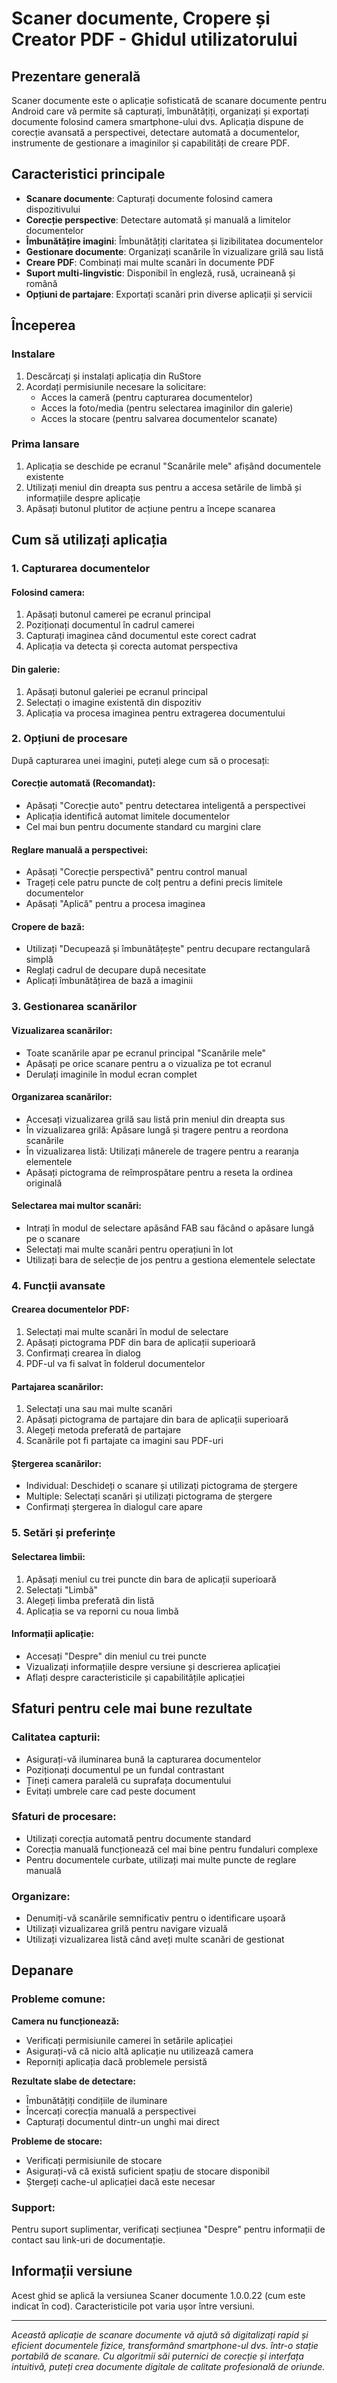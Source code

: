 # Scaner documente, Cropere și Creator PDF - Ghidul utilizatorului

## Prezentare generală

Scaner documente este o aplicație sofisticată de scanare documente pentru Android care vă permite să capturați, îmbunătățiți, organizați și exportați documente folosind camera smartphone-ului dvs. Aplicația dispune de corecție avansată a perspectivei, detectare automată a documentelor, instrumente de gestionare a imaginilor și capabilități de creare PDF.

## Caracteristici principale

- **Scanare documente**: Capturați documente folosind camera dispozitivului
- **Corecție perspective**: Detectare automată și manuală a limitelor documentelor
- **Îmbunătățire imagini**: Îmbunătățiți claritatea și lizibilitatea documentelor
- **Gestionare documente**: Organizați scanările în vizualizare grilă sau listă
- **Creare PDF**: Combinați mai multe scanări în documente PDF
- **Suport multi-lingvistic**: Disponibil în engleză, rusă, ucraineană și română
- **Opțiuni de partajare**: Exportați scanări prin diverse aplicații și servicii

## Începerea

### Instalare
1. Descărcați și instalați aplicația din RuStore
2. Acordați permisiunile necesare la solicitare:
   - Acces la cameră (pentru capturarea documentelor)
   - Acces la foto/media (pentru selectarea imaginilor din galerie)
   - Acces la stocare (pentru salvarea documentelor scanate)

### Prima lansare
1. Aplicația se deschide pe ecranul "Scanările mele" afișând documentele existente
2. Utilizați meniul din dreapta sus pentru a accesa setările de limbă și informațiile despre aplicație
3. Apăsați butonul plutitor de acțiune pentru a începe scanarea

## Cum să utilizați aplicația

### 1. Capturarea documentelor

#### Folosind camera:
1. Apăsați butonul camerei pe ecranul principal
2. Poziționați documentul în cadrul camerei
3. Capturați imaginea când documentul este corect cadrat
4. Aplicația va detecta și corecta automat perspectiva

#### Din galerie:
1. Apăsați butonul galeriei pe ecranul principal
2. Selectați o imagine existentă din dispozitiv
3. Aplicația va procesa imaginea pentru extragerea documentului

### 2. Opțiuni de procesare

După capturarea unei imagini, puteți alege cum să o procesați:

#### Corecție automată (Recomandat):
- Apăsați "Corecție auto" pentru detectarea inteligentă a perspectivei
- Aplicația identifică automat limitele documentelor
- Cel mai bun pentru documente standard cu margini clare

#### Reglare manuală a perspectivei:
- Apăsați "Corecție perspectivă" pentru control manual
- Trageți cele patru puncte de colț pentru a defini precis limitele documentelor
- Apăsați "Aplică" pentru a procesa imaginea

#### Cropere de bază:
- Utilizați "Decupează și îmbunătățește" pentru decupare rectangulară simplă
- Reglați cadrul de decupare după necesitate
- Aplicați îmbunătățirea de bază a imaginii

### 3. Gestionarea scanărilor

#### Vizualizarea scanărilor:
- Toate scanările apar pe ecranul principal "Scanările mele"
- Apăsați pe orice scanare pentru a o vizualiza pe tot ecranul
- Derulați imaginile în modul ecran complet

#### Organizarea scanărilor:
- Accesați vizualizarea grilă sau listă prin meniul din dreapta sus
- În vizualizarea grilă: Apăsare lungă și tragere pentru a reordona scanările
- În vizualizarea listă: Utilizați mânerele de tragere pentru a rearanja elementele
- Apăsați pictograma de reîmprospătare pentru a reseta la ordinea originală

#### Selectarea mai multor scanări:
- Intrați în modul de selectare apăsând FAB sau făcând o apăsare lungă pe o scanare
- Selectați mai multe scanări pentru operațiuni în lot
- Utilizați bara de selecție de jos pentru a gestiona elementele selectate

### 4. Funcții avansate

#### Crearea documentelor PDF:
1. Selectați mai multe scanări în modul de selectare
2. Apăsați pictograma PDF din bara de aplicații superioară
3. Confirmați crearea în dialog
4. PDF-ul va fi salvat în folderul documentelor

#### Partajarea scanărilor:
1. Selectați una sau mai multe scanări
2. Apăsați pictograma de partajare din bara de aplicații superioară
3. Alegeți metoda preferată de partajare
4. Scanările pot fi partajate ca imagini sau PDF-uri

#### Ștergerea scanărilor:
- Individual: Deschideți o scanare și utilizați pictograma de ștergere
- Multiple: Selectați scanări și utilizați pictograma de ștergere
- Confirmați ștergerea în dialogul care apare

### 5. Setări și preferințe

#### Selectarea limbii:
1. Apăsați meniul cu trei puncte din bara de aplicații superioară
2. Selectați "Limbă"
3. Alegeți limba preferată din listă
4. Aplicația se va reporni cu noua limbă

#### Informații aplicație:
- Accesați "Despre" din meniul cu trei puncte
- Vizualizați informațiile despre versiune și descrierea aplicației
- Aflați despre caracteristicile și capabilitățile aplicației

## Sfaturi pentru cele mai bune rezultate

### Calitatea capturii:
- Asigurați-vă iluminarea bună la capturarea documentelor
- Poziționați documentul pe un fundal contrastant
- Țineți camera paralelă cu suprafața documentului
- Evitați umbrele care cad peste document

### Sfaturi de procesare:
- Utilizați corecția automată pentru documente standard
- Corecția manuală funcționează cel mai bine pentru fundaluri complexe
- Pentru documentele curbate, utilizați mai multe puncte de reglare manuală

### Organizare:
- Denumiți-vă scanările semnificativ pentru o identificare ușoară
- Utilizați vizualizarea grilă pentru navigare vizuală
- Utilizați vizualizarea listă când aveți multe scanări de gestionat

## Depanare

### Probleme comune:

**Camera nu funcționează:**
- Verificați permisiunile camerei în setările aplicației
- Asigurați-vă că nicio altă aplicație nu utilizează camera
- Reporniți aplicația dacă problemele persistă

**Rezultate slabe de detectare:**
- Îmbunătățiți condițiile de iluminare
- Încercați corecția manuală a perspectivei
- Capturați documentul dintr-un unghi mai direct

**Probleme de stocare:**
- Verificați permisiunile de stocare
- Asigurați-vă că există suficient spațiu de stocare disponibil
- Ștergeți cache-ul aplicației dacă este necesar

### Support:
Pentru suport suplimentar, verificați secțiunea "Despre" pentru informații de contact sau link-uri de documentație.

## Informații versiune
Acest ghid se aplică la versiunea Scaner documente 1.0.0.22 (cum este indicat în cod). Caracteristicile pot varia ușor între versiuni.

---

*Această aplicație de scanare documente vă ajută să digitalizați rapid și eficient documentele fizice, transformând smartphone-ul dvs. într-o stație portabilă de scanare. Cu algoritmii săi puternici de corecție și interfața intuitivă, puteți crea documente digitale de calitate profesională de oriunde.*